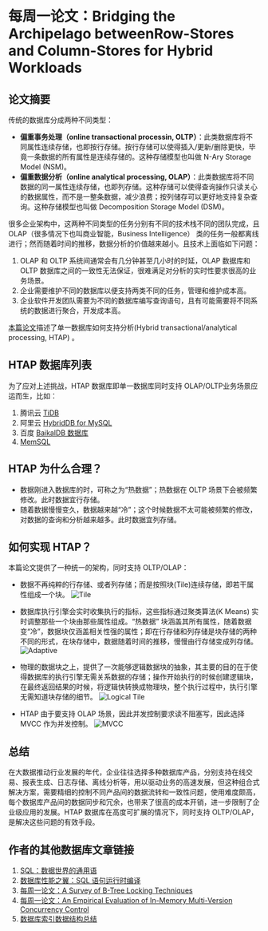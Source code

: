 # 每周一论文：Bridging the Archipelago betweenRow-Stores and Column-Stores for Hybrid Workloads


## 论文摘要

传统的数据库分成两种不同类型：
- **偏重事务处理（online transactional processin, OLTP）**：此类数据库将不同属性连续存储，也即按行存储。按行存储可以使得插入/更新/删除更快，毕竟一条数据的所有属性是连续存储的。这种存储模型也叫做 N-Ary Storage Model (NSM)。
- **偏重数据分析（online analytical processing, OLAP）**：此类数据库将不同数据的同一属性连续存储，也即列存储。这种存储可以使得查询操作只读关心的数据属性，而不是一整条数据，减少浪费；按列储存可以更好地支持复杂查询。这种存储模型也叫做 Decomposition Storage Model (DSM)。

很多企业架构中，这两种不同类型的任务分别有不同的技术栈不同的团队完成，且 OLAP（很多情况下也叫商业智能，Business Intelligence） 类的任务一般都离线进行；然而随着时间的推移，数据分析的价值越来越小。且技术上面临如下问题：
1. OLAP 和 OLTP 系统间通常会有几分钟甚至几小时的时延，OLAP 数据库和 OLTP 数据库之间的一致性无法保证，很难满足对分析的实时性要求很高的业务场景。
2. 企业需要维护不同的数据库以便支持两类不同的任务，管理和维护成本高。
3. 企业软件开发团队需要为不同的数据库编写查询语句，且有可能需要将不同系统的数据进行聚合，开发成本高。

[本篇论文][1]描述了单一数据库如何支持分析(Hybrid transactional/analytical processing, HTAP) 。


## HTAP 数据库列表
为了应对上述挑战，HTAP 数据库即单一数据库同时支持 OLAP/OLTP业务场景应运而生，比如：
1. 腾讯云 [TiDB][2]
2. 阿里云 [HybridDB for MySQL][3]
3. 百度 [BaikalDB 数据库][4]
3. [MemSQL][5]

## HTAP 为什么合理？

- 数据刚进入数据库的时，可称之为“热数据”；热数据在 OLTP 场景下会被频繁修改。此时数据宜行存储。
- 随着数据慢慢变久，数据越来越“冷”；这个时候数据不太可能被频繁的修改，对数据的查询和分析越来越多。此时数据宜列存储。

## 如何实现 HTAP？

本篇论文提供了一种统一的架构，同时支持 OLTP/OLAP：
- 数据不再纯粹的行存储、或者列存储；而是按照块(Tile)连续存储，即若干属性组成一个块。
![Tile](https://blog-image-1258275666.cos.ap-chengdu.myqcloud.com/HTAP-Tile.png)

- 数据库执行引擎会实时收集执行的指标，这些指标通过聚类算法(K Means) 实时调整那些一个块由那些属性组成。“热数据” 块涵盖其所有属性，随着数据变“冷”，数据块仅涵盖相关性强的属性；即在行存储和列存储是块存储的两种不同的形式，在块存储中，数据随着时间的推移，慢慢由行存储变成列存储。
![Adaptive](https://blog-image-1258275666.cos.ap-chengdu.myqcloud.com/HTAP-Adaptive.png)

- 物理的数据块之上，提供了一次能够逻辑数据块的抽象，其主要的目的在于使得数据库的执行引擎无需关系数据的存储；操作开始执行的时候创建逻辑块，在最终返回结果的时候，将逻辑快转换成物理块，整个执行过程中，执行引擎无需知道块存储的细节。
![Logical Tile](https://blog-image-1258275666.cos.ap-chengdu.myqcloud.com/Logical-Tile.png)

- HTAP 由于要支持 OLAP 场景，因此并发控制要求读不阻塞写，因此选择 MVCC 作为并发控制。
![MVCC](https://blog-image-1258275666.cos.ap-chengdu.myqcloud.com/HTAP-MVCC.png)

## 总结

在大数据推动行业发展的年代，企业往往选择多种数据库产品，分别支持在线交易、报表生成、日志存储、离线分析等，用以驱动业务的高速发展，但这种组合式解决方案，需要精细的控制不同产品间的数据流转和一致性问题，使用难度颇高，每个数据库产品间的数据同步和冗余，也带来了很高的成本开销，进一步限制了企业级应用的发展。HTAP 数据库在高度可扩展的情况下，同时支持 OLTP/OLAP，是解决这些问题的有效手段。

## 作者的其他数据库文章链接
1. [SQL：数据世界的通用语][6]
2. [数据库性能之翼：SQL 语句运行时编译][7]
3. [每周一论文：A Survey of B-Tree Locking Techniques][8]
4. [每周一论文：An Empirical Evaluation of In-Memory Multi-Version Concurrency Control][9]
5. [数据库索引数据结构总结][10]

[1]: https://15721.courses.cs.cmu.edu/spring2018/papers/10-storage/arulraj-sigmod2016.pdf
[2]: https://cloud.tencent.com/product/tidb
[3]: https://yq.aliyun.com/articles/193401
[4]: https://github.com/baidu/BaikalDB
[5]: https://www.memsql.com/
[6]: https://zhewuzhou.github.io/posts/sql_as_universe_language_in_data_world/
[7]: https://zhewuzhou.github.io/posts/sql_compilation_technology_for_performance/
[8]: https://zhewuzhou.github.io/posts/weekly-paper-a-survey-of-b-tree-locking-techniques/
[9]: https://zhewuzhou.github.io/posts/weekly-paper-an-empirical-evalution-of-in-memory-mvcc/
[10]: https://zhewuzhou.github.io/posts/database-indexes/

